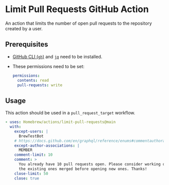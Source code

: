 # Limit Pull Requests GitHub Action

An action that limits the number of open pull requests to the repository created
by a user.

## Prerequisites

- [GitHub CLI (`gh`)](https://github.com/cli/cli) and
  [`jq`](https://jqlang.github.io/jq/) need to be installed.
- These permissions need to be set:

  ```yaml
  permissions:
    contents: read
    pull-requests: write
  ```

## Usage

This action should be used in a `pull_request_target` workflow.

```yaml
- uses: Homebrew/actions/limit-pull-requests@main
  with:
    except-users: |
      BrewTestBot
    # https://docs.github.com/en/graphql/reference/enums#commentauthorassociation
    except-author-associations: |
      MEMBER
    comment-limit: 10
    comment: >
      You already have 10 pull requests open. Please consider working on getting
      the existing ones merged before opening new ones. Thanks!
    close-limit: 50
    close: true
```
